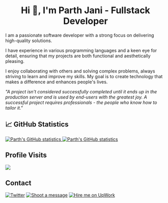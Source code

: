 <h1 align="center">Hi 👋, I'm Parth Jani - Fullstack Developer</h1>

I am a passionate software developer with a strong focus on delivering high-quality solutions.

I have experience in various programming languages and a keen eye for detail, ensuring that my projects are both functional and aesthetically pleasing. 

I enjoy collaborating with others and solving complex problems, always striving to learn and improve my skills. My goal is to create technology that makes a difference and enhances people's lives.

<i>"A project isn't considered successfully completed until it ends up in the production server and is used by end-users with the greatest joy. A successful project requires professionals - the people who know how to tailor it."</i>

## &#x1f4c8; GitHub Statistics

<a href="https://vas.cx/github#gh-light-mode-only">
    <img src="https://github-readme-stats.vercel.app/api?username=parthjani7&count_private=true&show_icons=true&custom_title=GitHub%20Statistics%20%F0%9F%91%A8%E2%80%8D%F0%9F%92%BB&disable_animations=true" alt="Parth's GitHub statistics">
</a>
<a href="https://vas.cx/github#gh-dark-mode-only">
    <img src="https://github-readme-stats.vercel.app/api?username=parthjani7&count_private=true&show_icons=true&custom_title=GitHub%20Statistics%20%F0%9F%91%A8%E2%80%8D%F0%9F%92%BB&disable_animations=true&border_color=475569&bg_color=1A1E23&text_color=B3E3F9&icon_color=00A7E1&title_color=00A7E1" alt="Parth's GitHub statistics">
</a>

## Profile Visits

![](https://komarev.com/ghpvc/?username=parthjani7&color=orange)
<br/>
## Contact

<p align="left">
  <a href="https://twitter.com/parthjani7"><img alt="Twitter" title="Follow me on Twitter" src="https://img.shields.io/badge/Twitter-1DA1F2?style=for-the-badge&logo=twitter&logoColor=white"/></a>
  <a href="mailto:parthjani4@gmail.com"><img title="Shoot a message" src="https://img.shields.io/badge/Gmail-D14836?style=for-the-badge&logo=gmail&logoColor=white" /></a>
  <a href="https://www.upwork.com/fl/parthjani"><img title="Hire me on UpWork"  src="https://img.shields.io/badge/Upwork-API?style=for-the-badge&logo=upwork&colorB=1d4354" /></a>
</p>
